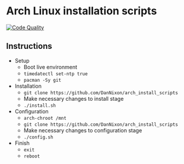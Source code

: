 # Arch Linux installation scripts

[![Code Quality](https://github.com/DanNixon/arch_install_scripts/actions/workflows/code_quality.yml/badge.svg?branch=main)](https://github.com/DanNixon/arch_install_scripts/actions/workflows/code_quality.yml)

## Instructions

- Setup
  - Boot live environment
  - `timedatectl set-ntp true`
  - `pacman -Sy git`
- Installation
  - `git clone https://github.com/DanNixon/arch_install_scripts`
  - Make necessary changes to install stage
  - `./install.sh`
- Configuration
  - `arch-chroot /mnt`
  - `git clone https://github.com/DanNixon/arch_install_scripts`
  - Make necessary changes to configuration stage
  - `./config.sh`
- Finish
  - `exit`
  - `reboot`

